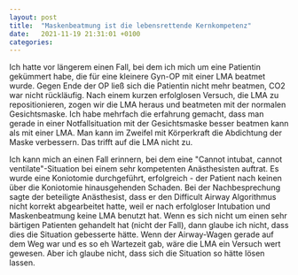 ```yaml
---
layout: post
title:  "Maskenbeatmung ist die lebensrettende Kernkompetenz"
date:   2021-11-19 21:31:01 +0100
categories:
---
```

Ich hatte vor längerem einen Fall, bei dem ich mich um eine Patientin gekümmert habe, die für eine kleinere Gyn-OP mit einer LMA beatmet wurde. Gegen Ende der OP ließ sich die Patientin nicht mehr beatmen, CO2 war nicht rückläufig. Nach einem kurzen erfolglosen Versuch, die LMA zu repositionieren, zogen wir die LMA heraus und beatmeten mit der normalen Gesichtsmaske. Ich habe mehrfach die erfahrung gemacht, dass man gerade in einer Notfallsituation mit der Gesichtsmaske besser beatmen kann als mit einer LMA. Man kann im Zweifel mit Körperkraft die Abdichtung der Maske verbessern. Das trifft auf die LMA nicht zu. 

Ich kann mich an einen Fall erinnern, bei dem eine "Cannot intubat, cannot ventilate"-Situation bei einem sehr kompetenten Anästhesisten auftrat. Es wurde eine Koniotomie durchgeführt, erfolgreich - der Patient nach keinen über die Koniotomie hinausgehenden Schaden. Bei der Nachbesprechung sagte der beteiligte Anästhesist, dass er den Difficult Airway Algorithmus nicht korrekt abgearbeitet hatte, weil er nach erfolgloser Intubation und Maskenbeatmung keine LMA benutzt hat. Wenn es sich nicht um einen sehr bärtigen Patienten gehandelt hat (nicht der Fall), dann glaube ich nicht, dass dies die Situation gebesserte hätte. Wenn der Airway-Wagen gerade auf dem Weg war und es so eh Wartezeit gab, wäre die LMA ein Versuch wert gewesen. Aber ich glaube nicht, dass sich die Situation so hätte lösen lassen.